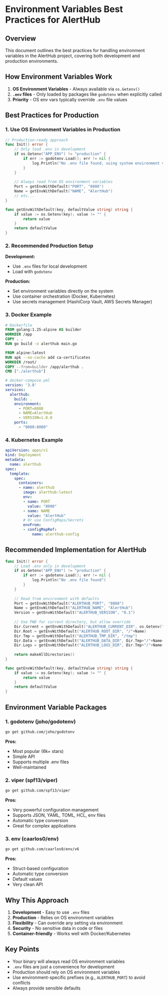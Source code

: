 # Environment Variables Best Practices for AlertHub

## Overview

This document outlines the best practices for handling environment variables in the AlertHub project, covering both development and production environments.

## How Environment Variables Work

1. **OS Environment Variables** - Always available via `os.Getenv()`
2. **`.env` files** - Only loaded by packages like `godotenv` when explicitly called
3. **Priority** - OS env vars typically override `.env` file values

## Best Practices for Production

### 1. Use OS Environment Variables in Production

```go
// Production-ready approach
func Init() error {
    // Only load .env in development
    if os.Getenv("APP_ENV") != "production" {
        if err := godotenv.Load(); err != nil {
            log.Println("No .env file found, using system environment variables")
        }
    }
    
    // Always read from OS environment variables
    Port = getEnvWithDefault("PORT", "8080")
    Name = getEnvWithDefault("NAME", "AlertHub")
    // etc...
}

func getEnvWithDefault(key, defaultValue string) string {
    if value := os.Getenv(key); value != "" {
        return value
    }
    return defaultValue
}
```

### 2. Recommended Production Setup

**Development:**
- Use `.env` files for local development
- Load with `godotenv`

**Production:**
- Set environment variables directly on the system
- Use container orchestration (Docker, Kubernetes)
- Use secrets management (HashiCorp Vault, AWS Secrets Manager)

### 3. Docker Example

```dockerfile
# Dockerfile
FROM golang:1.25-alpine AS builder
WORKDIR /app
COPY . .
RUN go build -o alerthub main.go

FROM alpine:latest
RUN apk --no-cache add ca-certificates
WORKDIR /root/
COPY --from=builder /app/alerthub .
CMD ["./alerthub"]
```

```yaml
# docker-compose.yml
version: '3.8'
services:
  alerthub:
    build: .
    environment:
      - PORT=8080
      - NAME=AlertHub
      - VERSION=1.0.0
    ports:
      - "8080:8080"
```

### 4. Kubernetes Example

```yaml
apiVersion: apps/v1
kind: Deployment
metadata:
  name: alerthub
spec:
  template:
    spec:
      containers:
      - name: alerthub
        image: alerthub:latest
        env:
        - name: PORT
          value: "8080"
        - name: NAME
          value: "AlertHub"
        # Or use ConfigMaps/Secrets
        envFrom:
        - configMapRef:
            name: alerthub-config
```

## Recommended Implementation for AlertHub

```go
func Init() error {
    // Load .env only in development
    if os.Getenv("APP_ENV") != "production" {
        if err := godotenv.Load(); err != nil {
            log.Println("No .env file found")
        }
    }
    
    // Read from environment with defaults
    Port = getEnvWithDefault("ALERTHUB_PORT", "8080")
    Name = getEnvWithDefault("ALERTHUB_NAME", "AlertHub")
    Version = getEnvWithDefault("ALERTHUB_VERSION", "0.1")
    
    // Use PWD for current directory, but allow override
    Dir.Current = getEnvWithDefault("ALERTHUB_CURRENT_DIR", os.Getenv("PWD"))
    Dir.Root = getEnvWithDefault("ALERTHUB_ROOT_DIR", "/"+Name)
    Dir.Tmp = getEnvWithDefault("ALERTHUB_TMP_DIR", "/tmp")
    Dir.Data = getEnvWithDefault("ALERTHUB_DATA_DIR", Dir.Tmp+"/"+Name+"/data")
    Dir.Logs = getEnvWithDefault("ALERTHUB_LOGS_DIR", Dir.Tmp+"/"+Name+"/logs")
    
    return makeAllDirectories()
}

func getEnvWithDefault(key, defaultValue string) string {
    if value := os.Getenv(key); value != "" {
        return value
    }
    return defaultValue
}
```

## Environment Variable Packages

### 1. godotenv (joho/godotenv)
```bash
go get github.com/joho/godotenv
```

**Pros:**
- Most popular (6k+ stars)
- Simple API
- Supports multiple .env files
- Well-maintained

### 2. viper (spf13/viper)
```bash
go get github.com/spf13/viper
```

**Pros:**
- Very powerful configuration management
- Supports JSON, YAML, TOML, HCL, env files
- Automatic type conversion
- Great for complex applications

### 3. env (caarlos0/env)
```bash
go get github.com/caarlos0/env/v6
```

**Pros:**
- Struct-based configuration
- Automatic type conversion
- Default values
- Very clean API

## Why This Approach

1. **Development** - Easy to use `.env` files
2. **Production** - Relies on OS environment variables
3. **Flexibility** - Can override any setting via environment
4. **Security** - No sensitive data in code or files
5. **Container-friendly** - Works well with Docker/Kubernetes

## Key Points

- Your binary will always read OS environment variables
- `.env` files are just a convenience for development
- Production should rely on OS environment variables
- Use environment-specific prefixes (e.g., `ALERTHUB_PORT`) to avoid conflicts
- Always provide sensible defaults